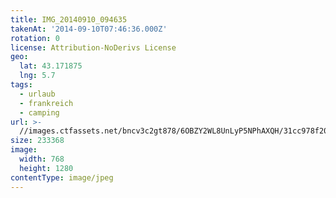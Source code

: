 ```yaml
---
title: IMG_20140910_094635
takenAt: '2014-09-10T07:46:36.000Z'
rotation: 0
license: Attribution-NoDerivs License
geo:
  lat: 43.171875
  lng: 5.7
tags:
  - urlaub
  - frankreich
  - camping
url: >-
  //images.ctfassets.net/bncv3c2gt878/6OBZY2WL8UnLyP5NPhAXQH/31cc978f20f551214d3c0a51ef4352a5/img_20140910_094635_28208715522_o
size: 233368
image:
  width: 768
  height: 1280
contentType: image/jpeg
---
```



